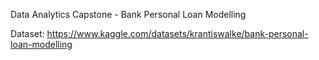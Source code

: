 Data Analytics Capstone - Bank Personal Loan Modelling

Dataset: https://www.kaggle.com/datasets/krantiswalke/bank-personal-loan-modelling
